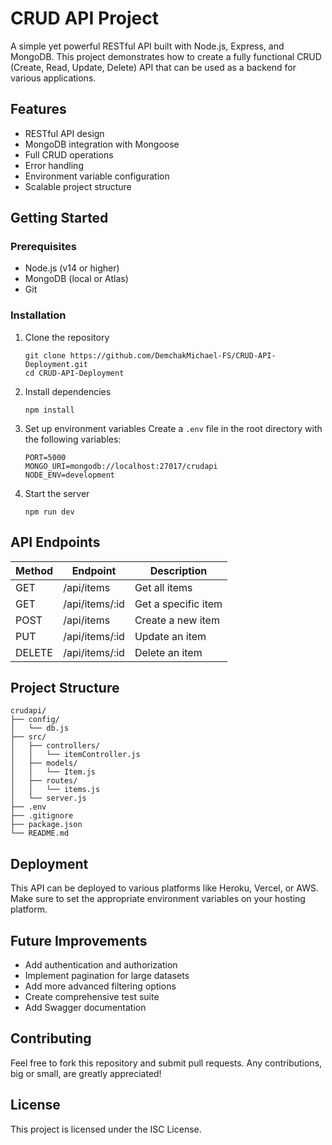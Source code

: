 # CRUD API Project

A simple yet powerful RESTful API built with Node.js, Express, and MongoDB. This project demonstrates how to create a fully functional CRUD (Create, Read, Update, Delete) API that can be used as a backend for various applications.

## Features

- RESTful API design
- MongoDB integration with Mongoose
- Full CRUD operations
- Error handling
- Environment variable configuration
- Scalable project structure

## Getting Started

### Prerequisites

- Node.js (v14 or higher)
- MongoDB (local or Atlas)
- Git

### Installation

1. Clone the repository
   ```
   git clone https://github.com/DemchakMichael-FS/CRUD-API-Deployment.git
   cd CRUD-API-Deployment
   ```

2. Install dependencies
   ```
   npm install
   ```

3. Set up environment variables
   Create a `.env` file in the root directory with the following variables:
   ```
   PORT=5000
   MONGO_URI=mongodb://localhost:27017/crudapi
   NODE_ENV=development
   ```

4. Start the server
   ```
   npm run dev
   ```

## API Endpoints

| Method | Endpoint      | Description         |
|--------|---------------|---------------------|
| GET    | /api/items    | Get all items       |
| GET    | /api/items/:id| Get a specific item |
| POST   | /api/items    | Create a new item   |
| PUT    | /api/items/:id| Update an item      |
| DELETE | /api/items/:id| Delete an item      |

## Project Structure

```
crudapi/
├── config/
│   └── db.js
├── src/
│   ├── controllers/
│   │   └── itemController.js
│   ├── models/
│   │   └── Item.js
│   ├── routes/
│   │   └── items.js
│   └── server.js
├── .env
├── .gitignore
├── package.json
└── README.md
```

## Deployment

This API can be deployed to various platforms like Heroku, Vercel, or AWS. Make sure to set the appropriate environment variables on your hosting platform.

## Future Improvements

- Add authentication and authorization
- Implement pagination for large datasets
- Add more advanced filtering options
- Create comprehensive test suite
- Add Swagger documentation

## Contributing

Feel free to fork this repository and submit pull requests. Any contributions, big or small, are greatly appreciated!

## License

This project is licensed under the ISC License.
